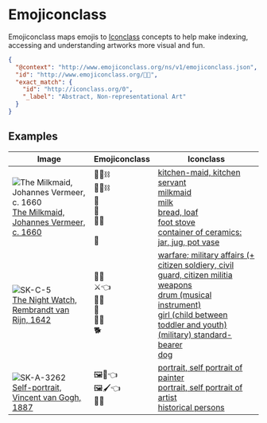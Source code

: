 # Emojiconclass

Emojiconclass maps emojis to [Iconclass](http://iconclass.org/) concepts to help make indexing, accessing and understanding artworks more visual and fun.

~~~json
{
  "@context": "http://www.emojiconclass.org/ns/v1/emojiconclass.json",
  "id": "http://www.emojiconclass.org/🎨🤔",
  "exact_match": {
    "id": "http://iconclass.org/0",
    "_label": "Abstract, Non-representational Art"
  }
}
~~~



## Examples

| Image                                                        | Emojiconclass                                   | Iconclass                                                    |
| ------------------------------------------------------------ | ----------------------------------------------- | ------------------------------------------------------------ |
| ![The Milkmaid, Johannes Vermeer, c. 1660](https://lh3.googleusercontent.com/cRtF3WdYfRQEraAcQz8dWDJOq3XsRX-h244rOw6zwkHtxy7NHjJOany7u4I2EG_uMAfNwBLHkFyLMENzpmfBTSYXIH_F=w300)<br />[The Milkmaid, Johannes Vermeer, c. 1660](http://hdl.handle.net/10934/RM0001.COLLECT.6417) | 👩‍🍳️⛓️<br />🥛👩⛓️<br />🥛<br />🍞<br />🦶🔥<br /><br />🏺 | [kitchen-maid, kitchen servant](http://iconclass.org/41C222)<br />[milkmaid](http://iconclass.org/47I22311)<br />[milk](http://iconclass.org/41C6413)<br />[bread, loaf](http://iconclass.org/41C621)<br />[foot stove](http://iconclass.org/41B23)<br />[container of ceramics: jar, jug, pot vase](http://iconclass.org/41A773) |
| ![SK-C-5](https://lh3.googleusercontent.com/J-mxAE7CPu-DXIOx4QKBtb0GC4ud37da1QK7CzbTIDswmvZHXhLm4Tv2-1H3iBXJWAW_bHm7dMl3j5wv_XiWAg55VOM=w300)<br />[The Night Watch, Rembrandt van Rijn, 1642](http://hdl.handle.net/10934/RM0001.COLLECT.5216) | 💂🧑<br />⚔️👈<br />🥁🎵<br />👧<br />💂🏴<br />🐕        | [warfare; military affairs (+ citizen soldiery, civil guard, citizen militia](http://iconclass.org/45(+26))<br />[weapons](http://iconclass.org/45C1)<br />[drum (musical instrument)](http://iconclass.org/48C7341)<br />[girl (child between toddler and youth)](http://iconclass.org/31D11222)<br/>[(military) standard-bearer](http://iconclass.org/45D12)<br />[dog](http://iconclass.org/34B11) |
| <br />![SK-A-3262](https://lh3.googleusercontent.com/Ckjq-HkB2XhEsbuMsei0MR5fLTODfkcXY8qQTG-XLHVxE0jLO9DnSYaVE8n1kCrcm9AMKzoWB2w03LrY0v7eoj5hYw=w300)<br />[Self-portrait, Vincent van Gogh, 1887](http://hdl.handle.net/10934/RM0001.COLLECT.9617) | 🖼️🎨👈<br />🖼️🖌️👈<br />📜👥                            | [portrait, self portrait of painter](http://iconclass.org/48C513)<br/>[portrait, self portrait of artist](http://iconclass.org/48B3)<br/>[historical persons](http://iconclass.org/61B2) |





